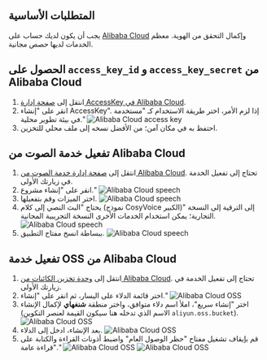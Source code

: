 ## المتطلبات الأساسية
يجب أن يكون لديك حساب على [Alibaba Cloud](https://www.aliyun.com) وإكمال التحقق من الهوية. معظم الخدمات لديها حصص مجانية.

## الحصول على `access_key_id` و `access_key_secret` من Alibaba Cloud
1. انتقل إلى [صفحة إدارة AccessKey في Alibaba Cloud](https://ram.console.aliyun.com/profile/access-keys).
2. انقر على "إنشاء AccessKey". إذا لزم الأمر، اختر طريقة الاستخدام كـ "مستخدمة في بيئة تطوير محلية."
![Alibaba Cloud access key](/docs/images/aliyun_accesskey_1.png)
3. احتفظ به في مكان آمن؛ من الأفضل نسخه إلى ملف محلي للتخزين.

## تفعيل خدمة الصوت من Alibaba Cloud
1. انتقل إلى [صفحة إدارة خدمة الصوت من Alibaba Cloud](https://nls-portal.console.aliyun.com/applist). تحتاج إلى تفعيل الخدمة في زيارتك الأولى.
2. انقر على "إنشاء مشروع."
![Alibaba Cloud speech](/docs/images/aliyun_speech_1.png)
3. اختر الميزات وقم بتفعيلها.
![Alibaba Cloud speech](/docs/images/aliyun_speech_2.png)
4. يحتاج "البث النصي إلى كلام (نموذج CosyVoice الكبير)" إلى الترقية إلى النسخة التجارية؛ يمكن استخدام الخدمات الأخرى النسخة التجريبية المجانية.
![Alibaba Cloud speech](/docs/images/aliyun_speech_3.png)
5. ببساطة انسخ مفتاح التطبيق.
![Alibaba Cloud speech](/docs/images/aliyun_speech_4.png)

## تفعيل خدمة OSS من Alibaba Cloud
1. انتقل إلى [وحدة تخزين الكائنات من Alibaba Cloud](https://oss.console.aliyun.com/overview). تحتاج إلى تفعيل الخدمة في زيارتك الأولى.
2. اختر قائمة الدلاء على اليسار، ثم انقر على "إنشاء."
![Alibaba Cloud OSS](/docs/images/aliyun_oss_1.png)
3. اختر "إنشاء سريع"، املأ اسم دلاء متوافق، واختر منطقة **شنغهاي** لإكمال الإنشاء (الاسم الذي تدخله هنا سيكون القيمة لعنصر التكوين `aliyun.oss.bucket`).
![Alibaba Cloud OSS](/docs/images/aliyun_oss_2.png)
4. بعد الإنشاء، ادخل إلى الدلاء.
![Alibaba Cloud OSS](/docs/images/aliyun_oss_3.png)
5. قم بإيقاف تشغيل مفتاح "حظر الوصول العام" واضبط أذونات القراءة والكتابة على "قراءة عامة."
![Alibaba Cloud OSS](/docs/images/aliyun_oss_4.png)
![Alibaba Cloud OSS](/docs/images/aliyun_oss_5.png)